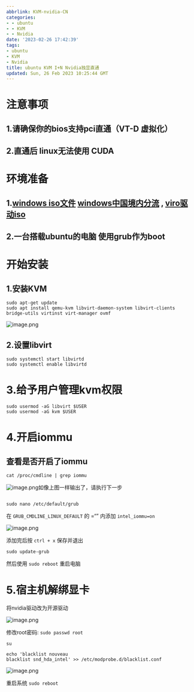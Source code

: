 ```yaml
---
abbrlink: KVM-nvidia-CN
categories:
- - ubuntu
- - KVM
- - Nvidia
date: '2023-02-26 17:42:39'
tags:
- ubuntu
- KVM
- Nvidia
title: ubuntu KVM I+N Nvidia独显直通
updated: Sun, 26 Feb 2023 10:25:44 GMT
---
```

# 注意事项

## 1.请确保你的bios支持pci直通（VT-D 虚拟化）

## 2.直通后 linux无法使用 CUDA

# 环境准备

## 1.[windows iso文件](https://www.microsoft.com/zh-cn/software-download/windows10) [windows中国境内分流](https://latest10.win/) , [viro驱动iso](https://github.com/virtio-win/virtio-win-pkg-scripts/blob/master/README.md)

## 2.一台搭载ubuntu的电脑 使用grub作为boot

# 开始安装

## 1.安装KVM

```
sudo apt-get update
sudo apt install qemu-kvm libvirt-daemon-system libvirt-clients bridge-utils virtinst virt-manager ovmf
```

![image.png](https://s2.loli.net/2023/02/26/uzSdp5t3wb12Ji6.png)

## 2.设置libvirt

```
sudo systemctl start libvirtd
sudo systemctl enable libvirtd
```

# 3.给予用户管理kvm权限

```
sudo usermod -aG libvirt $USER
sudo usermod -aG kvm $USER
```

# 4.开启iommu

## 查看是否开启了iommu

```
cat /proc/cmdline | grep iommu

```

![image.png](https://s2.loli.net/2023/02/26/vRDheJwtNLp7E4A.png)如像上图一样输出了，请执行下一步

```

sudo nano /etc/default/grub
```

在 `GRUB_CMDLINE_LINUX_DEFAULT` 的 =“” 内添加 `intel_iommu=on`

![image.png](https://s2.loli.net/2023/02/26/dqGXbwa21RlPscj.png)

添加完后按 `ctrl + x` 保存并退出

```
sudo update-grub
```

然后使用 `sudo reboot` 重启电脑

# 5.宿主机解绑显卡

将nvidia驱动改为开源驱动

![image.png](https://s2.loli.net/2023/02/26/yVCBpN54ARDfbSx.png)

修改root密码: `sudo passwd root`

`su`

```
echo 'blacklist nouveau
blacklist snd_hda_intel' >> /etc/modprobe.d/blacklist.conf
```

![image.png](https://s2.loli.net/2023/02/26/pVbHm2cCz38irwQ.png)

重启系统 `sudo reboot`
